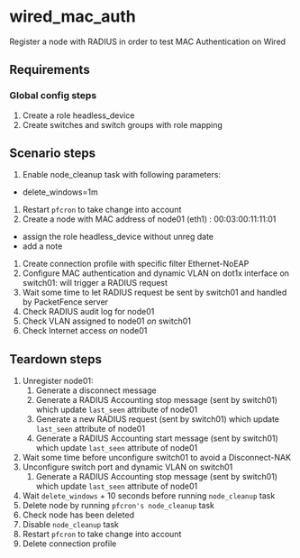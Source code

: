 # wired_mac_auth

Register a node with RADIUS in order to test MAC Authentication on Wired

## Requirements

### Global config steps
1. Create a role headless_device
1. Create switches and switch groups with role mapping

## Scenario steps
1. Enable node_cleanup task with following parameters:
- delete_windows=1m
1. Restart `pfcron` to take change into account
1. Create a node with MAC address of node01 (eth1) : 00:03:00:11:11:01
- assign the role headless_device without unreg date
- add a note
1. Create connection profile with specific filter Ethernet-NoEAP
1. Configure MAC authentication and dynamic VLAN on dot1x interface on
   switch01: will trigger a RADIUS request
1. Wait some time to let RADIUS request be sent by switch01 and handled by
   PacketFence server
1. Check RADIUS audit log for node01
1. Check VLAN assigned to node01 *on* switch01
1. Check Internet access *on* node01

## Teardown steps
1. Unregister node01:
   1. Generate a disconnect message
   1. Generate a RADIUS Accounting stop message (sent by switch01) which update
      `last_seen` attribute of node01
   1. Generate a new RADIUS request (sent by switch01) which update
      `last_seen` attribute of node01
   1. Generate a RADIUS Accounting start message (sent by switch01) which update
      `last_seen` attribute of node01
1. Wait some time before unconfigure switch01 to avoid a Disconnect-NAK
1. Unconfigure switch port and dynamic VLAN on switch01
   1. Generate a RADIUS Accounting stop message (sent by switch01) which update
      `last_seen` attribute of node01
1. Wait `delete_windows` + 10 seconds before running `node_cleanup` task
1. Delete node by running `pfcron's node_cleanup` task
1. Check node has been deleted
1. Disable `node_cleanup` task
1. Restart `pfcron` to take change into account
1. Delete connection profile
